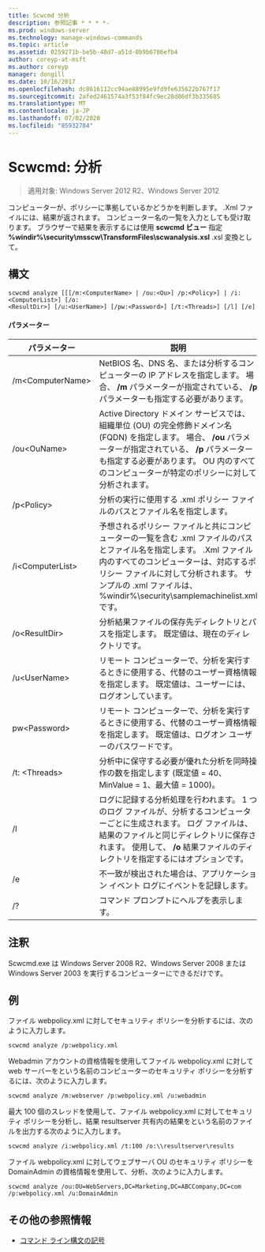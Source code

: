 ```yaml
---
title: Scwcmd 分析
description: 参照記事 * * * *-
ms.prod: windows-server
ms.technology: manage-windows-commands
ms.topic: article
ms.assetid: 0259271b-be5b-48d7-a51d-8b9b6786efb4
author: coreyp-at-msft
ms.author: coreyp
manager: dongill
ms.date: 10/16/2017
ms.openlocfilehash: dc8616112cc94ae88995e9fd9fe635622b767f17
ms.sourcegitcommit: 2afed2461574a3f53f84fc9ec28d86df3b335685
ms.translationtype: MT
ms.contentlocale: ja-JP
ms.lasthandoff: 07/02/2020
ms.locfileid: "85932784"
---
```

# <a name="scwcmd-analyze"></a>Scwcmd: 分析

> 適用対象: Windows Server 2012 R2、Windows Server 2012

コンピューターが、ポリシーに準拠しているかどうかを判断します。 .Xml ファイルには、結果が返されます。 コンピューター名の一覧を入力としても受け取ります。 ブラウザーで結果を表示するには使用 **scwcmd ビュー** 指定 **%windir%\security\msscw\TransformFiles\scwanalysis.xsl** .xsl 変換として。

## <a name="syntax"></a>構文

```
scwcmd analyze [[[/m:<ComputerName> | /ou:<Ou>] /p:<Policy>] | /i:<ComputerList>] [/o:
<ResultDir>] [/u:<UserName>] [/pw:<Password>] [/t:<Threads>] [/l] [/e]
```

#### <a name="parameters"></a>パラメーター

|パラメーター|説明|
|---------|-----------|
|/m\<ComputerName>|NetBIOS 名、DNS 名、または分析するコンピューターの IP アドレスを指定します。 場合、 **/m** パラメーターが指定されている、 **/p** パラメーターも指定する必要があります。|
|/ou\<OuName>|Active Directory ドメイン サービスでは、組織単位 (OU) の完全修飾ドメイン名 (FQDN) を指定します。 場合、 **/ou** パラメーターが指定されている、 **/p** パラメーターも指定する必要があります。 OU 内のすべてのコンピューターが特定のポリシーに対して分析されます。|
|/p\<Policy>|分析の実行に使用する .xml ポリシー ファイルのパスとファイル名を指定します。|
|/i\<ComputerList>|予想されるポリシー ファイルと共にコンピューターの一覧を含む .xml ファイルのパスとファイル名を指定します。 .Xml ファイル内のすべてのコンピューターは、対応するポリシー ファイルに対して分析されます。 サンプルの .xml ファイルは、%windir%\security\samplemachinelist.xml です。|
|/o\<ResultDir>|分析結果ファイルの保存先ディレクトリとパスを指定します。 既定値は、現在のディレクトリです。|
|/u\<UserName>|リモート コンピューターで、分析を実行するときに使用する、代替のユーザー資格情報を指定します。 既定値は、ユーザーには、ログオンしています。|
|pw\<Password>|リモート コンピューターで、分析を実行するときに使用する、代替のユーザー資格情報を指定します。 既定値は、ログオン ユーザーのパスワードです。|
|/t: \<Threads>|分析中に保守する必要が優れた分析を同時操作の数を指定します (既定値 = 40、MinValue = 1、最大値 = 1000)。|
|/l|ログに記録する分析処理を行われます。 1 つのログ ファイルが、分析するコンピューターごとに生成されます。 ログ ファイルは、結果のファイルと同じディレクトリに保存されます。 使用して、 **/o** 結果ファイルのディレクトリを指定するにはオプションです。|
|/e|不一致が検出された場合は、アプリケーション イベント ログにイベントを記録します。|
|/?|コマンド プロンプトにヘルプを表示します。|

## <a name="remarks"></a>注釈

Scwcmd.exe は Windows Server 2008 R2、Windows Server 2008 または Windows Server 2003 を実行するコンピューターにできるだけです。

## <a name="examples"></a>例

ファイル webpolicy.xml に対してセキュリティ ポリシーを分析するには、次のように入力します。
```
scwcmd analyze /p:webpolicy.xml

```
Webadmin アカウントの資格情報を使用してファイル webpolicy.xml に対して web サーバーをという名前のコンピューターのセキュリティ ポリシーを分析するには、次のように入力します。
```
scwcmd analyze /m:webserver /p:webpolicy.xml /u:webadmin

```
最大 100 個のスレッドを使用して、ファイル webpolicy.xml に対してセキュリティ ポリシーを分析し、結果 resultserver 共有内の結果をという名前のファイルを出力する次のように入力します。
```
scwcmd analyze /i:webpolicy.xml /t:100 /o:\\resultserver\results

```
ファイル webpolicy.xml に対してウェブサーバ OU のセキュリティ ポリシーを DomainAdmin の資格情報を使用して、分析、次のように入力します。
```
scwcmd analyze /ou:OU=WebServers,DC=Marketing,DC=ABCCompany,DC=com /p:webpolicy.xml /u:DomainAdmin
```

## <a name="additional-references"></a>その他の参照情報

- [コマンド ライン構文の記号](command-line-syntax-key.md)